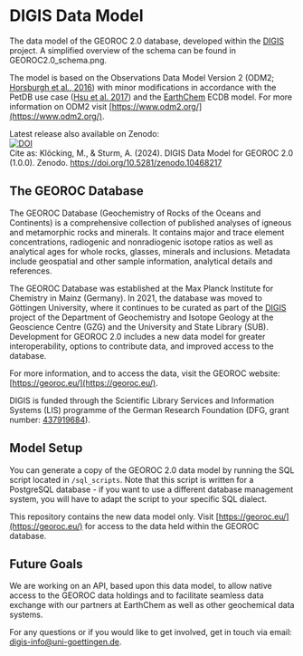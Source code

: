 # DIGIS Data Model
The data model of the GEOROC 2.0 database, developed within the [DIGIS](http://digis.geo.uni-goettingen.de) project. A simplified overview of the schema can be found in GEOROC2.0_schema.png.

The model is based on the Observations Data Model Version 2 (ODM2; [Horsburgh et al., 2016](http://dx.doi.org/10.1016/j.envsoft.2016.01.010)) with minor modifications in accordance with the PetDB use case ([Hsu et al. 2017](http://dx.doi.org/10.5334/dsj-2017-004)) and the [EarthChem](https://earthchem.org/) ECDB model. For more information on ODM2 visit [https://www.odm2.org/](https://www.odm2.org/).

Latest release also available on Zenodo: <br>
[![DOI](https://zenodo.org/badge/501289148.svg)](https://zenodo.org/doi/10.5281/zenodo.10468216)
<br>
Cite as: Klöcking, M., & Sturm, A. (2024). DIGIS Data Model for GEOROC 2.0 (1.0.0). Zenodo. https://doi.org/10.5281/zenodo.10468217

## The GEOROC Database
The GEOROC Database (Geochemistry of Rocks of the Oceans and Continents) is a comprehensive collection of published analyses of igneous and metamorphic rocks and minerals. It contains major and trace element concentrations, radiogenic and nonradiogenic isotope ratios as well as analytical ages for whole rocks, glasses, minerals and inclusions. Metadata include geospatial and other sample information, analytical details and references.

The GEOROC Database was established at the Max Planck Institute for Chemistry in Mainz (Germany). In 2021, the database was moved to Göttingen University, where it continues to be curated as part of the [DIGIS](http://digis.geo.uni-goettingen.de) project of the Department of Geochemistry and Isotope Geology at the Geoscience Centre (GZG) and the University and State Library (SUB). Development for GEOROC 2.0 includes a new data model for greater interoperability, options to contribute data, and improved access to the database.

For more information, and to access the data, visit the GEOROC website: [https://georoc.eu/](https://georoc.eu/).

DIGIS is funded through the Scientific Library Services and Information Systems (LIS) programme of the German Research Foundation (DFG, grant number: [437919684](https://gepris.dfg.de/gepris/projekt/437919684?language=en)).


## Model Setup
You can generate a copy of the GEOROC 2.0 data model by running the SQL script located in `/sql_scripts`.
Note that this script is written for a PostgreSQL database - if you want to use a different database management system, you will have to adapt the script to your specific SQL dialect.

This repository contains the new data model only. Visit [https://georoc.eu/](https://georoc.eu/) for access to the data held within the GEOROC database.


## Future Goals
We are working on an API, based upon this data model, to allow native access to the GEOROC data holdings and to facilitate seamless data exchange with our partners at EarthChem as well as other geochemical data systems.

For any questions or if you would like to get involved, get in touch via email: digis-info@uni-goettingen.de.
